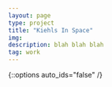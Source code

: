 ```yaml
---
layout: page
type: project
title: "Kiehls In Space"
img: 
description: blah blah blah
tag: work
---
```


{::options auto_ids="false" /}
